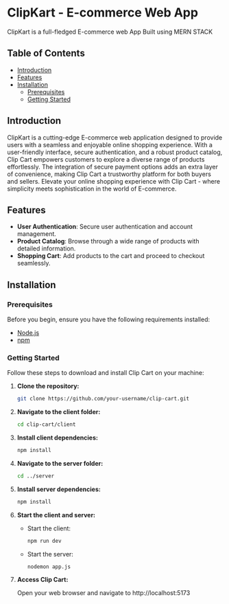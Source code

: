 # ClipKart - E-commerce Web App

ClipKart is a full-fledged E-commerce web App Built using MERN STACK

## Table of Contents

- [Introduction](#introduction)
- [Features](#features)
- [Installation](#installation)
  - [Prerequisites](#prerequisites)
  - [Getting Started](#getting-started)

## Introduction

ClipKart is a cutting-edge E-commerce web application designed to provide users with a seamless and enjoyable online shopping experience. With a user-friendly interface, secure authentication, and a robust product catalog, Clip Cart empowers customers to explore a diverse range of products effortlessly. The integration of secure payment options adds an extra layer of convenience, making Clip Cart a trustworthy platform for both buyers and sellers. Elevate your online shopping experience with Clip Cart - where simplicity meets sophistication in the world of E-commerce.

## Features

- **User Authentication**: Secure user authentication and account management.
- **Product Catalog**: Browse through a wide range of products with detailed information.
- **Shopping Cart**: Add products to the cart and proceed to checkout seamlessly.

## Installation

### Prerequisites

Before you begin, ensure you have the following requirements installed:

- [Node.js](https://nodejs.org/)
- [npm](https://www.npmjs.com/)

### Getting Started

Follow these steps to download and install Clip Cart on your machine:

1. **Clone the repository:**

   ```bash
   git clone https://github.com/your-username/clip-cart.git
   ```

2. **Navigate to the client folder:**

   ```bash
   cd clip-cart/client
   ```

3. **Install client dependencies:**

   ```bash
   npm install
   ```

4. **Navigate to the server folder:**

   ```bash
   cd ../server
   ```

5. **Install server dependencies:**

   ```bash
   npm install
   ```

6. **Start the client and server:**

   - Start the client:

     ```bash
     npm run dev
     ```

   - Start the server:

     ```bash
     nodemon app.js
     ```

7. **Access Clip Cart:**

   Open your web browser and navigate to http://localhost:5173
